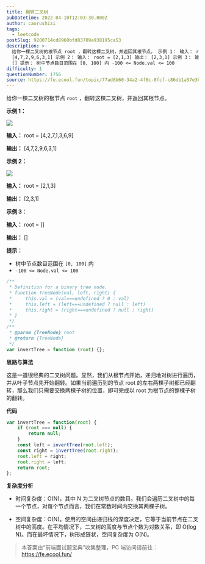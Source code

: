 ```yaml
---
title: 翻转二叉树
pubDatetime: 2022-04-10T12:03:30.000Z
author: caorushizi
tags:
  - leetcode
postSlug: 9200714cd8960bfd83709a938195ca53
description: >-
  给你一棵二叉树的根节点 root ，翻转这棵二叉树，并返回其根节点。 示例 1： 输入： root = [4,2,7,1,3,6,9] 输出：
  [4,7,2,9,6,3,1] 示例 2： 输入： root = [2,1,3] 输出： [2,3,1] 示例 3： 输入： root = [] 输出：
  [] 提示： 树中节点数目范围在 [0, 100] 内 -100 <= Node.val <= 100
difficulty: 1
questionNumber: 1756
source: https://fe.ecool.fun/topic/77ad8b60-34a2-4f8c-8fcf-c86db1a57e3b
---
```


给你一棵二叉树的根节点 `root` ，翻转这棵二叉树，并返回其根节点。

**示例 1：**

![](https://assets.leetcode.com/uploads/2021/03/14/invert1-tree.jpg)

**输入：** root = [4,2,7,1,3,6,9]

**输出：** [4,7,2,9,6,3,1]

**示例 2：**

![](https://assets.leetcode.com/uploads/2021/03/14/invert2-tree.jpg)

**输入：** root = [2,1,3]

**输出：** [2,3,1]

**示例 3：**

**输入：** root = []

**输出：** []

**提示：**

- 树中节点数目范围在 `[0, 100]` 内
- `-100 <= Node.val <= 100`

```js
/**
 * Definition for a binary tree node.
 * function TreeNode(val, left, right) {
 *     this.val = (val===undefined ? 0 : val)
 *     this.left = (left===undefined ? null : left)
 *     this.right = (right===undefined ? null : right)
 * }
 */
/**
 * @param {TreeNode} root
 * @return {TreeNode}
 */
var invertTree = function (root) {};
```

**思路与算法**

这是一道很经典的二叉树问题。显然，我们从根节点开始，递归地对树进行遍历，并从叶子节点先开始翻转。如果当前遍历到的节点 root 的左右两棵子树都已经翻转，那么我们只需要交换两棵子树的位置，即可完成以 root 为根节点的整棵子树的翻转。

**代码**

```JavaScript
var invertTree = function(root) {
    if (root === null) {
        return null;
    }
    const left = invertTree(root.left);
    const right = invertTree(root.right);
    root.left = right;
    root.right = left;
    return root;
};
```

**复杂度分析**

- 时间复杂度：O(N)，其中 N 为二叉树节点的数目。我们会遍历二叉树中的每一个节点，对每个节点而言，我们在常数时间内交换其两棵子树。

- 空间复杂度：O(N)。使用的空间由递归栈的深度决定，它等于当前节点在二叉树中的高度。在平均情况下，二叉树的高度与节点个数为对数关系，即 O(log N)。而在最坏情况下，树形成链状，空间复杂度为 O(N)。

> 本答案由“前端面试题宝典”收集整理，PC 端访问请前往： https://fe.ecool.fun/

